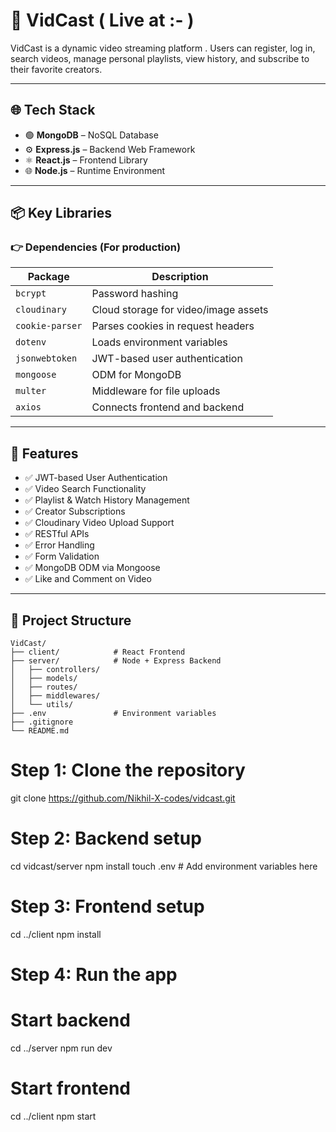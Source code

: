 # 🎥 VidCast                     ( Live at :- )                                          
VidCast is a dynamic video streaming platform . Users can register, log in, search videos, manage personal playlists, view history, and subscribe to their favorite creators.

---

## 🌐 Tech Stack

- 🟢 **MongoDB** – NoSQL Database
- ⚙️ **Express.js** – Backend Web Framework
- ⚛️ **React.js** – Frontend Library
- 🌐 **Node.js** – Runtime Environment

---

## 📦 Key Libraries

### 👉 **Dependencies (For production)**
| Package         | Description                           |
|-----------------|---------------------------------------|
| `bcrypt`        | Password hashing                      |
| `cloudinary`    | Cloud storage for video/image assets  |
| `cookie-parser` | Parses cookies in request headers     |
| `dotenv`        | Loads environment variables           |
| `jsonwebtoken`  | JWT-based user authentication         |
| `mongoose`      | ODM for MongoDB                       |
| `multer`        | Middleware for file uploads           |
|  `axios`        | Connects frontend and backend         |



---

## 🚀 Features

- ✅ JWT-based User Authentication  
- ✅ Video Search Functionality  
- ✅ Playlist & Watch History Management  
- ✅ Creator Subscriptions  
- ✅ Cloudinary Video Upload Support  
- ✅ RESTful APIs  
- ✅ Error Handling  
- ✅ Form Validation  
- ✅ MongoDB ODM via Mongoose  
- ✅ Like and Comment on Video

---

## 📁 Project Structure

```
VidCast/
├── client/            # React Frontend
├── server/            # Node + Express Backend
│   ├── controllers/
│   ├── models/
│   ├── routes/
│   ├── middlewares/
│   └── utils/
├── .env               # Environment variables
├── .gitignore
└── README.md

```
# Step 1: Clone the repository
git clone https://github.com/Nikhil-X-codes/vidcast.git

# Step 2: Backend setup
cd vidcast/server
npm install
touch .env   # Add environment variables here

# Step 3: Frontend setup
cd ../client
npm install

# Step 4: Run the app

# Start backend
cd ../server
npm run dev

# Start frontend
cd ../client
npm start

